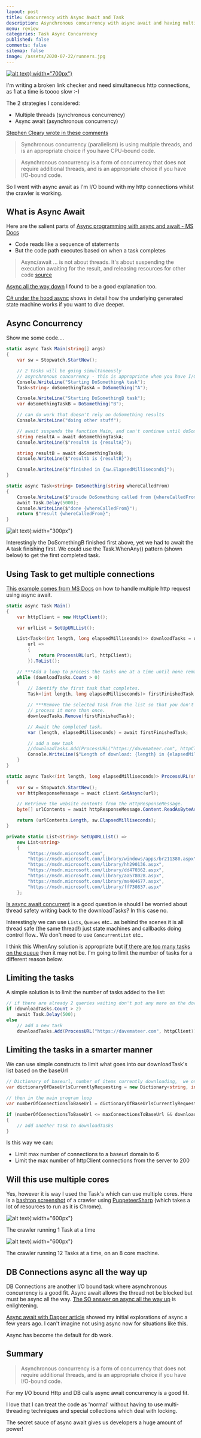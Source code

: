 ```yaml
---
layout: post
title: Concurrency with Async Await and Task
description: Asynchronous concurrency with async await and having multiple http connections. Controlling it with a list of Tasks.
menu: review
categories: Task Async Concurrency
published: false 
comments: false     
sitemap: false
image: /assets/2020-07-22/runners.jpg
---
```


[![alt text](/assets/2020-07-22/runners.jpg "Photo by @slelham from Unsplash"){:width="700px"}](https://unsplash.com/@slelham)

I'm writing a broken link checker and need simultaneous http connections, as 1 at a time is toooo slow :-)

The 2 strategies I considered:

- Multiple threads (synchronous concurrency)
- Async await (asynchronous concurrency)

[Stephen Cleary wrote in these comments](https://markheath.net/post/constraining-concurrent-threads-csharp)

> Synchronous concurrency (parallelism) is using multiple threads, and is an appropriate choice if you have CPU-bound code.

> Asynchronous concurrency is a form of concurrency that does not require additional threads, and is an appropriate choice if you have I/O-bound code.

So I went with async await as I'm I/O bound with my http connections whilst the crawler is working.

## What is Async Await

Here are the salient parts of [Async programming with async and await - MS Docs](https://docs.microsoft.com/en-us/dotnet/csharp/programming-guide/concepts/async/)

- Code reads like a sequence of statements
- But the code path executes based on when a task completes

> Async/await ... is not about threads. It's about suspending the execution awaiting for the result, and releasing resources for other code [source](https://stackoverflow.com/questions/25591848/async-await-multi-core)

[Async all the way down](https://stackoverflow.com/a/29809054/26086) I found to be a good explanation too.

[C# under the hood async](https://www.markopapic.com/csharp-under-the-hood-async-await/) shows in detail how the underlying generated state machine works if you want to dive deeper.

## Async Concurrency

Show me some code....

```cs
static async Task Main(string[] args)
{
    var sw = Stopwatch.StartNew();

    // 2 tasks will be going simultaneously
    // asynchronous concurrency - this is appropriate when you have I/O bound code eg http
    Console.WriteLine("Starting DoSomethingA task");
    Task<string> doSomethingTaskA = DoSomething("A");

    Console.WriteLine("Starting DoSomethingB task");
    var doSomethingTaskB = DoSomething("B");

    // can do work that doesn't rely on doSomething results
    Console.WriteLine("doing other stuff");

    // await suspends the function Main, and can't continue until doSomethingTask completes
    string resultA = await doSomethingTaskA;
    Console.WriteLine($"resultA is {resultA}");

    string resultB = await doSomethingTaskB;
    Console.WriteLine($"resultb is {resultB}");

    Console.WriteLine($"finished in {sw.ElapsedMilliseconds}");
}

static async Task<string> DoSomething(string whereCalledFrom)
{
    Console.WriteLine($"inside DoSomething called from {whereCalledFrom}");
    await Task.Delay(5000);
    Console.WriteLine($"done {whereCalledFrom}");
    return $"result {whereCalledFrom}";
}

```

![alt text](/assets/2020-01-09/10.jpg "Output from console"){:width="300px"}  

Interestingly the DoSomethingB finished first above, yet we had to await the A task finishing first. We could use the Task.WhenAny() pattern (shown below) to get the first completed task.

## Using Task to get multiple connections

[This example comes from MS Docs](https://docs.microsoft.com/en-us/dotnet/csharp/programming-guide/concepts/async/start-multiple-async-tasks-and-process-them-as-they-complete) on how to handle multiple http request using async await.

```cs
static async Task Main()
{
    var httpClient = new HttpClient();

    var urlList = SetUpURLList();

    List<Task<(int length, long elapsedMilliseonds)>> downloadTasks = urlList.Select(
        url =>
        {
            return ProcessURL(url, httpClient);
        }).ToList();

    // ***Add a loop to process the tasks one at a time until none remain.
    while (downloadTasks.Count > 0)
    {
        // Identify the first task that completes.
        Task<(int length, long elapsedMilliseconds)> firstFinishedTask = await Task.WhenAny(downloadTasks);

        // ***Remove the selected task from the list so that you don't
        // process it more than once.
        downloadTasks.Remove(firstFinishedTask);

        // Await the completed task.
        var (length, elapsedMilliseconds) = await firstFinishedTask;

        // add a new task 
        //downloadTasks.Add(ProcessURL("https://davemateer.com", httpClient));
        Console.WriteLine($"Length of download: {length} in {elapsedMilliseconds}ms");
    }
}

static async Task<(int length, long elapsedMilliseconds)> ProcessURL(string url, HttpClient client)
{
    var sw = Stopwatch.StartNew();
    var httpResponseMessage = await client.GetAsync(url);

    // Retrieve the website contents from the HttpResponseMessage.
    byte[] urlContents = await httpResponseMessage.Content.ReadAsByteArrayAsync();

    return (urlContents.Length, sw.ElapsedMilliseconds);
}

private static List<string> SetUpURLList() =>
    new List<string>
    {
        "https://msdn.microsoft.com",
        "https://msdn.microsoft.com/library/windows/apps/br211380.aspx",
        "https://msdn.microsoft.com/library/hh290136.aspx",
        "https://msdn.microsoft.com/library/dd470362.aspx",
        "https://msdn.microsoft.com/library/aa578028.aspx",
        "https://msdn.microsoft.com/library/ms404677.aspx",
        "https://msdn.microsoft.com/library/ff730837.aspx"
    };
```

[Is async await concurrent](https://stackoverflow.com/a/7663734/26086) is a good question ie should I be worried about thread safety writing back to the downloadTasks? In this case no.

Interestingly we can use `Lists`, `Queues` etc.. as behind the scenes it is all thread safe (the same thread!) just state machines and callbacks doing control flow.. We don't need to use `ConcurrentList` etc..

I think this WhenAny solution is appropriate but [if there are too many tasks on the queue](https://devblogs.microsoft.com/pfxteam/processing-tasks-as-they-complete/) then it may not be. I'm going to limit the number of tasks for a different reason below.

## Limiting the tasks

A simple solution is to limit the number of tasks added to the list:

```cs
// if there are already 2 queries waiting don't put any more on the downloadTasks list
if (downloadTasks.Count > 2)
    await Task.Delay(500);
else
    // add a new task
    downloadTasks.Add(ProcessURL("https://davemateer.com", httpClient));
```

## Limiting the tasks in a smarter manner

We can use simple constructs to limit what goes into our downloadTask's list based on the baseUrl

```cs
// Dictionary of baseurl, number of items currently downloading,  we only want x connections per baseurl
var dictionaryOfBaseUrlsCurrentlyRequesting = new Dictionary<string, int>();

// then in the main program loop
var numberOfConnectionsToBaseUrl = dictionaryOfBaseUrlsCurrentlyRequesting.GetOrCreateValue(urlProcessedBase, 1);

if (numberOfConnectionsToBaseUrl <= maxConnectionsToBaseUrl && downloadTasks.Count <= maxDownloadTasks - 1)
{
    // add another task to downloadTasks
}

```

Is this way we can:

- Limit max number of connections to a baseurl domain to 6
- Limit the max number of httpClient connections from the server to 200

## Will this use multiple cores

Yes, however it is way I used the Task's which can use multiple cores. Here is a [bashtop screenshot](/2020/05/02/Bashtop-linux-alternative-to-task-manager) of a crawler using [PuppeteerSharp](https://github.com/hardkoded/puppeteer-sharp) (which takes a lot of resources to run as it is Chrome).

![alt text](/assets/2020-07-22/bashtop1.jpg "A single Task"){:width="600px"}

The crawler running 1 Task at a time

![alt text](/assets/2020-07-22/bashtop2.jpg "A single Task"){:width="600px"}

The crawler running 12 Tasks at a time, on an 8 core machine.

## DB Connections async all the way up

DB Connections are another I/O bound task where asynchronous concurrency is a good fit. Async await allows the thread not be blocked but must be async all the way. [The SO answer on async all the way up](https://stackoverflow.com/questions/29808915/why-use-async-await-all-the-way-down/29809054#29809054) is enlightening.

[Async await with Dapper article](/2018/01/18/Async-with-Dapper-and-Razor-Pages) showed my initial explorations of async a few years ago. I can't imagine not using async now for situations like this.

Async has become the default for db work.

## Summary

> Asynchronous concurrency is a form of concurrency that does not require additional threads, and is an appropriate choice if you have I/O-bound code.

For my I/O bound Http and DB calls async await concurrency is a good fit.

I love that I can treat the code as 'normal' without having to use multi-threading techniques and special collections which deal with locking.

The secret sauce of async await gives us developers a huge amount of power!
